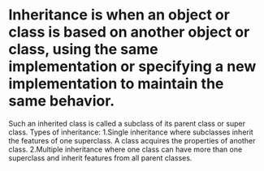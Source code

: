 # Inheritance is when an object or class is based on another object  or class, using the same implementation  or specifying a new implementation to maintain the same behavior.
Such an inherited class is called a subclass of its parent class or super class.
Types of inheritance: 
1.Single inheritance where subclasses inherit the features of one superclass. A class acquires the properties of another class.
2.Multiple inheritance where one class can have more than one superclass and inherit features from all parent classes.
